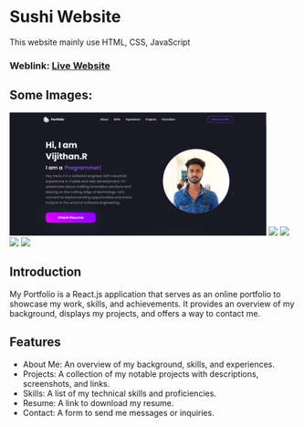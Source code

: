 # Sushi Website
This website mainly use HTML, CSS, JavaScript

### Weblink: [Live Website](https://raamvijith.github.io/My_Portfolio_Website/)
## Some Images:
<img width="450px;" src="https://github.com/RaamVijith/My_Portfolio_Website/blob/master/src/components/Assets/vijith%20portfolio%20(2).png?raw=true"/>
<img width="450px;" src="[https://github.com/RaamVijith/My_Portfolio_Website/blob/master/src/components/Assets/vijith%20portfolio%20(3).png?raw=true](https://github.com/RaamVijith/Sushi_Website/blob/master/project%20pic/content1.png?raw=true)"/>
<img width="450px;" src="[https://github.com/RaamVijith/My_Portfolio_Website/blob/master/src/components/Assets/vijith%20portfolio%20(4).png?raw=true](https://github.com/RaamVijith/Sushi_Website/blob/master/project%20pic/content2.png?raw=true)"/>
<img width="450px;" src="[https://github.com/RaamVijith/My_Portfolio_Website/blob/master/src/components/Assets/vijith%20portfolio%20(5).png?raw=true](https://github.com/RaamVijith/Sushi_Website/blob/master/project%20pic/content3.png?raw=true)"/>
<img width="450px;" src="[https://github.com/RaamVijith/My_Portfolio_Website/blob/master/src/components/Assets/vijith%20portfolio%20(1).png?raw=true](https://github.com/RaamVijith/Sushi_Website/blob/master/project%20pic/footer.png?raw=true)"/>


## Introduction
My Portfolio is a React.js application that serves as an online portfolio to showcase my work, skills, and achievements. It provides an overview of my background, displays my projects, and offers a way to contact me.

## Features
- About Me: An overview of my background, skills, and experiences.
- Projects: A collection of my notable projects with descriptions, screenshots, and links.
- Skills: A list of my technical skills and proficiencies.
- Resume: A link to download my resume.
- Contact: A form to send me messages or inquiries.
